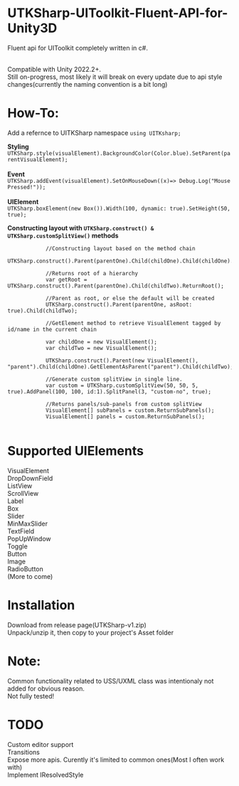 # UTKSharp-UIToolkit-Fluent-API-for-Unity3D
Fluent api for UIToolkit completely written in c#.

<br>Compatible with Unity 2022.2+.</br>
Still on-progress, most likely it will break on every update due to api style changes(currently the naming convention is a bit long)

# How-To:
Add a refernce to UITKSharp namespace `using UITKsharp;`

**Styling**<br>`UTKSharp.style(visualElement).BackgroundColor(Color.blue).SetParent(parentVisualElement);`<br/>  
**Event**<br>`UTKSharp.addEvent(visualElement).SetOnMouseDown((x)=> Debug.Log("Mouse Pressed!"));`<br/>  
**UIElement**<br>`UTKSharp.boxElement(new Box()).Width(100, dynamic: true).SetHeight(50, true);`<br/>  

**Constructing layout with `UTKSharp.construct() & UTKSharp.customSplitView()` methods**
```
            //Constructing layout based on the method chain
            UTKSharp.construct().Parent(parentOne).Child(childOne).Child(childOne).Parent(parentTwo).Child(childTwo);
            
            //Returns root of a hierarchy
            var getRoot = UTKSharp.construct().Parent(parentOne).Child(childTwo).ReturnRoot();

            //Parent as root, or else the default will be created
            UTKSharp.construct().Parent(parentOne, asRoot: true).Child(childTwo);
            
            //GetElement method to retrieve VisualElement tagged by id/name in the current chain
            
            var childOne = new VisualElement();
            var childTwo = new VisualElement();
            
            UTKSharp.construct().Parent(new VisualElement(), "parent").Child(childOne).GetElementAsParent("parent").Child(childTwo);
            
            //Generate custom splitView in single line.
            var custom = UTKSharp.customSplitView(50, 50, 5, true).AddPanel(100, 100, id:1).SplitPanel(3, "custom-no", true);

            //Returns panels/sub-panels from custom splitView
            VisualElement[] subPanels = custom.ReturnSubPanels();
            VisualElement[] panels = custom.ReturnSubPanels();
             
```

# Supported UIElements
VisualElement  
DropDownField  
ListView  
ScrollView  
Label  
Box  
Slider  
MinMaxSlider  
TextField  
PopUpWindow  
Toggle  
Button  
Image  
RadioButton  
(More to come)  

# Installation  
Download from release page(UTKSharp-v1.zip)  
Unpack/unzip it, then copy to your project's Asset folder  

# Note:
Common functionality related to USS/UXML class was intentionaly not added for obvious reason.  
Not fully tested!  

# TODO  
Custom editor support  
Transitions  
Expose more apis. Curently it's limited to common ones(Most I often work with)  
Implement IResolvedStyle  
